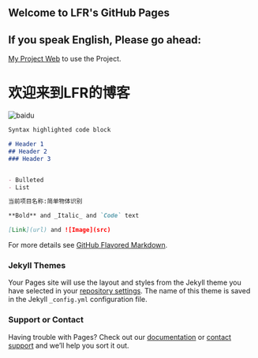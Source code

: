 ## Welcome to LFR's GitHub Pages



## If you speak English, Please go ahead: 
[My Project Web](https://github.com/HackerLFR/Machine-Visual) to use the Project.

# 欢迎来到LFR的博客
![baidu](http://www.baidu.com/img/bdlogo.gif)

```markdown
Syntax highlighted code block

# Header 1
## Header 2
### Header 3


- Bulleted
- List

当前项目名称:简单物体识别

**Bold** and _Italic_ and `Code` text

[Link](url) and ![Image](src)
```

For more details see [GitHub Flavored Markdown](https://guides.github.com/features/mastering-markdown/).

### Jekyll Themes

Your Pages site will use the layout and styles from the Jekyll theme you have selected in your [repository settings](https://github.com/HackerLFR/Machine-Visual/settings). The name of this theme is saved in the Jekyll `_config.yml` configuration file.

### Support or Contact

Having trouble with Pages? Check out our [documentation](https://help.github.com/categories/github-pages-basics/) or [contact support](https://github.com/contact) and we’ll help you sort it out.


